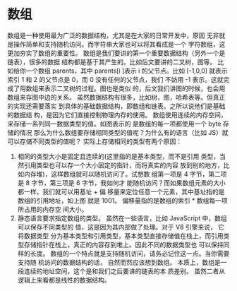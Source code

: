 # 数组
数组是⼀种使⽤最为⼴泛的数据结构，尤其是在⼤家的⽇常开发中，原因
⽆⾮就是操作简单和⽀持随机访问。⽽字符串⼤家也可以将其看成是⼀个
字符数组，这更加夯实了数组的重要性。
数组是我们要讲的第⼀个重要数据结构（另外⼀个是链表），很多的数据
结构都是基于其产⽣的。⽐如后⽂要讲的⼆叉树，图等。
⽐如给你⼀个数组 parents，其中 parents[i ]表示 i 的⽗节点。⽐如
[-1,0,0] 就表示 索引 1 和 2 的⽗节点是 0，⽽ 0 没有任何的⽗节点，我们
不妨⽤ -1 表示。这就完成了⽤数组来表示⼆叉树的过程。图也是类似
的，后⽂我们讲图的时候，也会⽤数组来存图中边的关系。
虽然数据结构有很多，⽐如树，图，哈希表等。但真正的实现还需要落实
到具体的基础数据结构，即数组和链表。之所以说他们是基础的数据结
构，是因为它们直接控制物理内存的使⽤。
数组使⽤连续的内存空间，来存储⼀系列同⼀数据类型的值。如图表示的
是数组的每⼀项都使⽤⼀个 byte 存储的情况
那么为什么数组要存储相同类型的值呢？为什么有的语⾔（⽐如 JS）就
可以存储不同类型的值呢？
实际上存储相同的类型有两个原因：
1. 相同的类型⼤⼩是固定且连续的(这⾥指的是基本类型，⽽不是引⽤
   类型，当然引⽤类型也可以存⼀个⼤⼩固定的指针，⽽将真实的内容
   放到别的地⽅，⽐如内存堆)，这样数组就可以随机访问了。试想数
   组第⼀项是 4 字节，第⼆项是 8 字节，第三项是 6 字节，我如何才
   能随机访问？⽽如果数组元素的⼤⼩都⼀样，我们就可以⽤基址 + 偏
   移量来定位任意⼀个元素，其中基址指的是数组的引⽤地址，如上图
   就是 1001。 偏移量指的是数组的索引 * 数组每⼀项所占⽤的内存空
   间⼤⼩。
2. 静态语⾔要求指定数组的类型。
   虽然在⼀些语⾔，⽐如 JavaScript 中，数组可以保存不同类型的
   值，这是因为其内部做了处理。对于 V8 引擎来说， 它将数据类型
   分为基本类型和引⽤类型，基本类型直接存储值在栈上，⽽引⽤类
   型存储指针在栈上，真正的内容存到堆上。因此不同的数据类型也
   可以保持同样的⻓度。
   数组的⼀个特点就是⽀持随机访问，请务必记住这⼀点。当你需要⽀持随
   机访问的数据结构的话， ⾃然⽽然应该想到数组。
   本质上，数组是⼀段连续的地址空间，这个是和我们之后要讲的链表的本
   质差别。 虽然⼆者从逻辑上来看都是线性的数据结构。

